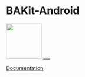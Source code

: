 # BAKit-Android
<img src="https://avatars0.githubusercontent.com/u/38864287?s=200&v=4" width="96" height="96"/>
___

[Documentation](https://github.com/BoardActive/BAKit-Android/wiki)
